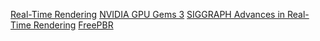 [Real-Time Rendering](https://www.realtimerendering.com/)
[NVIDIA GPU Gems 3](https://developer.nvidia.com/gpugems/gpugems3/foreword)
[SIGGRAPH Advances in Real-Time Rendering](https://www.youtube.com/@siggraphadvancesinreal-tim4519/videos)
[FreePBR](http://freepbr.com/materials/rusted-iron-pbr-metal-material-alt/)

